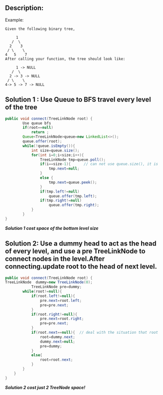 ## Description:
Example:
```
Given the following binary tree,

     1
   /  \
  2    3
 / \    \
4   5    7
After calling your function, the tree should look like:

     1 -> NULL
   /  \
  2 -> 3 -> NULL
 / \    \
4-> 5 -> 7 -> NULL
```

## Solution 1 : Use Queue to  BFS travel every level of the tree
```java
public void connect(TreeLinkNode root) {
        Use queue bfs
        if(root==null)
            return ;
        Queue<TreeLinkNode>queue=new LinkedList<>();
        queue.offer(root);
        while(!queue.isEmpty()){
            int size=queue.size();
            for(int i=0;i<size;i++){
                TreeLinkNode tmp=queue.poll();
                if(i==size-1){      // can not use queue.size(), it is changing
                    tmp.next=null;
                }
                else {
                    tmp.next=queue.peek();
                }
                if(tmp.left!=null)
                    queue.offer(tmp.left);
                if(tmp.right!=null)
                    queue.offer(tmp.right);
            }
        }
}
```
***Solution 1 cost space of the bottom level size***

## Solution 2:  Use a dummy head to act as the head of every level, and use a pre TreeLinkNode to connect nodes in the level.After connecting.update root to the head of next level.
```java
public void connect(TreeLinkNode root) {
TreeLinkNode  dummy=new TreeLinkNode(0);
            TreeLinkNode pre=dummy;
        while(root!=null){
            if(root.left!=null){
                pre.next=root.left;
                pre=pre.next;
            }
            if(root.right!=null){
                pre.next=root.right;
                pre=pre.next;
            }
            if(root.next==null){  // deal with the situation that root has gone to the final node of the current level
                root=dummy.next;
                dummy.next=null;
                pre=dummy;
            }
            else{
                root=root.next;
            }
        }
    }
}
```
***Solution 2 cost just 2 TreeNode space!***
